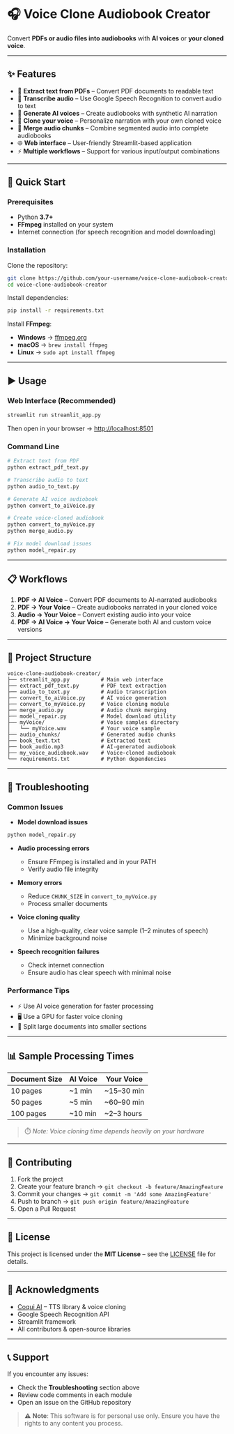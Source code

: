 # 🎧 Voice Clone Audiobook Creator

Convert **PDFs or audio files into audiobooks** with **AI voices** or **your cloned voice**.

---

## ✨ Features

- 📖 **Extract text from PDFs** – Convert PDF documents to readable text  
- 🎤 **Transcribe audio** – Use Google Speech Recognition to convert audio to text  
- 🤖 **Generate AI voices** – Create audiobooks with synthetic AI narration  
- 👤 **Clone your voice** – Personalize narration with your own cloned voice  
- 🔗 **Merge audio chunks** – Combine segmented audio into complete audiobooks  
- 🌐 **Web interface** – User-friendly Streamlit-based application  
- ⚡ **Multiple workflows** – Support for various input/output combinations  

---

## 🚀 Quick Start

### Prerequisites
- Python **3.7+**  
- **FFmpeg** installed on your system  
- Internet connection (for speech recognition and model downloading)  

### Installation
Clone the repository:

```bash
git clone https://github.com/your-username/voice-clone-audiobook-creator.git
cd voice-clone-audiobook-creator
```

Install dependencies:

```bash
pip install -r requirements.txt
```

Install **FFmpeg**:  
- **Windows** → [ffmpeg.org](https://ffmpeg.org)  
- **macOS** → `brew install ffmpeg`  
- **Linux** → `sudo apt install ffmpeg`  

---

## ▶️ Usage

### Web Interface (Recommended)
```bash
streamlit run streamlit_app.py
```
Then open in your browser → [http://localhost:8501](http://localhost:8501)  

### Command Line
```bash
# Extract text from PDF
python extract_pdf_text.py  

# Transcribe audio to text
python audio_to_text.py  

# Generate AI voice audiobook
python convert_to_aiVoice.py  

# Create voice-cloned audiobook
python convert_to_myVoice.py
python merge_audio.py  

# Fix model download issues
python model_repair.py
```

---

## 📋 Workflows

1. **PDF → AI Voice** – Convert PDF documents to AI-narrated audiobooks  
2. **PDF → Your Voice** – Create audiobooks narrated in your cloned voice  
3. **Audio → Your Voice** – Convert existing audio into your voice  
4. **PDF → AI Voice → Your Voice** – Generate both AI and custom voice versions  

---

## 📁 Project Structure

```text
voice-clone-audiobook-creator/
├── streamlit_app.py          # Main web interface
├── extract_pdf_text.py       # PDF text extraction
├── audio_to_text.py          # Audio transcription
├── convert_to_aiVoice.py     # AI voice generation
├── convert_to_myVoice.py     # Voice cloning module
├── merge_audio.py            # Audio chunk merging
├── model_repair.py           # Model download utility
├── myVoice/                  # Voice samples directory
│   └── myVoice.wav           # Your voice sample
├── audio_chunks/             # Generated audio chunks
├── book_text.txt             # Extracted text
├── book_audio.mp3            # AI-generated audiobook
├── my_voice_audiobook.wav    # Voice-cloned audiobook
└── requirements.txt          # Python dependencies
```

---

## 🔧 Troubleshooting

### Common Issues

- **Model download issues**  
```bash
python model_repair.py
```

- **Audio processing errors**  
  - Ensure FFmpeg is installed and in your PATH  
  - Verify audio file integrity  

- **Memory errors**  
  - Reduce `CHUNK_SIZE` in `convert_to_myVoice.py`  
  - Process smaller documents  

- **Voice cloning quality**  
  - Use a high-quality, clear voice sample (1–2 minutes of speech)  
  - Minimize background noise  

- **Speech recognition failures**  
  - Check internet connection  
  - Ensure audio has clear speech with minimal noise  

### Performance Tips
- ⚡ Use AI voice generation for faster processing  
- 🖥️ Use a GPU for faster voice cloning  
- 📖 Split large documents into smaller sections  

---

## 📊 Sample Processing Times

| Document Size | AI Voice | Your Voice |
|---------------|----------|------------|
| 10 pages      | ~1 min   | ~15–30 min |
| 50 pages      | ~5 min   | ~60–90 min |
| 100 pages     | ~10 min  | ~2–3 hours |

> ⏱️ *Note: Voice cloning time depends heavily on your hardware*  

---

## 🤝 Contributing

1. Fork the project  
2. Create your feature branch → `git checkout -b feature/AmazingFeature`  
3. Commit your changes → `git commit -m 'Add some AmazingFeature'`  
4. Push to branch → `git push origin feature/AmazingFeature`  
5. Open a Pull Request  

---

## 📝 License

This project is licensed under the **MIT License** – see the [LICENSE](LICENSE) file for details.  

---

## 🙏 Acknowledgments

- [Coqui AI](https://github.com/coqui-ai/TTS) – TTS library & voice cloning  
- Google Speech Recognition API  
- Streamlit framework  
- All contributors & open-source libraries  

---

## 📞 Support

If you encounter any issues:  
- Check the **Troubleshooting** section above  
- Review code comments in each module  
- Open an issue on the GitHub repository  

> ⚠️ **Note**: This software is for personal use only. Ensure you have the rights to any content you process.

